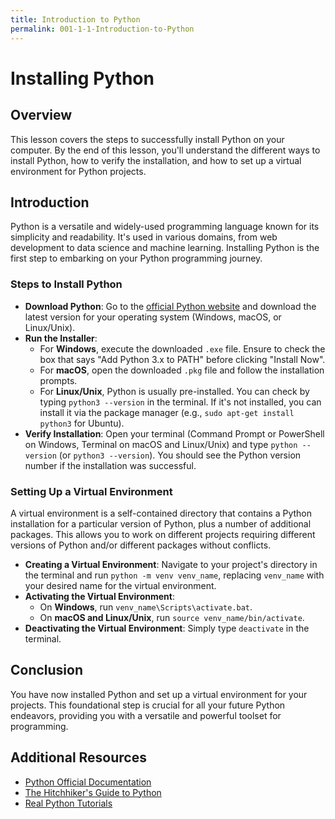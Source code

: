 ```yaml
---
title: Introduction to Python
permalink: 001-1-1-Introduction-to-Python
---
```


# Installing Python

## Overview
This lesson covers the steps to successfully install Python on your computer. By the end of this lesson, you'll understand the different ways to install Python, how to verify the installation, and how to set up a virtual environment for Python projects.

## Introduction

Python is a versatile and widely-used programming language known for its simplicity and readability. It's used in various domains, from web development to data science and machine learning. Installing Python is the first step to embarking on your Python programming journey.

### Steps to Install Python

- **Download Python**: Go to the [official Python website](https://www.python.org/downloads/) and download the latest version for your operating system (Windows, macOS, or Linux/Unix).
- **Run the Installer**: 
  - For **Windows**, execute the downloaded `.exe` file. Ensure to check the box that says "Add Python 3.x to PATH" before clicking "Install Now".
  - For **macOS**, open the downloaded `.pkg` file and follow the installation prompts.
  - For **Linux/Unix**, Python is usually pre-installed. You can check by typing `python3 --version` in the terminal. If it's not installed, you can install it via the package manager (e.g., `sudo apt-get install python3` for Ubuntu).
- **Verify Installation**: Open your terminal (Command Prompt or PowerShell on Windows, Terminal on macOS and Linux/Unix) and type `python --version` (or `python3 --version`). You should see the Python version number if the installation was successful.

### Setting Up a Virtual Environment

A virtual environment is a self-contained directory that contains a Python installation for a particular version of Python, plus a number of additional packages. This allows you to work on different projects requiring different versions of Python and/or different packages without conflicts.

- **Creating a Virtual Environment**: Navigate to your project's directory in the terminal and run `python -m venv venv_name`, replacing `venv_name` with your desired name for the virtual environment.
- **Activating the Virtual Environment**:
  - On **Windows**, run `venv_name\Scripts\activate.bat`.
  - On **macOS and Linux/Unix**, run `source venv_name/bin/activate`.
- **Deactivating the Virtual Environment**: Simply type `deactivate` in the terminal.

## Conclusion

You have now installed Python and set up a virtual environment for your projects. This foundational step is crucial for all your future Python endeavors, providing you with a versatile and powerful toolset for programming.

## Additional Resources

- [Python Official Documentation](https://docs.python.org/3/)
- [The Hitchhiker's Guide to Python](https://docs.python-guide.org/starting/installation/)
- [Real Python Tutorials](https://realpython.com/)
